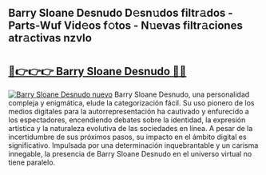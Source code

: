 ## Barry Sloane Desnudo D𝚎sn𝚞dos filtr𝚊dos - Parts-Wuf Vid𝚎os f𝚘tos - N𝚞evas filtr𝚊ciones atr𝚊ctivas nzvIo

# <h2><a href="http://mbbudg.tromn.icu/?c=Barry+Sloane+Desnudo">🔗👉👉👉 Barry Sloane Desnudo 🔗🔗</a></h2>

[![Barry Sloane Desnudo nuevo](https://i.imgur.com/pEAQMta.gif)](http://mbbudg.tromn.icu/?c=Barry+Sloane+Desnudo)
Barry Sloane Desnudo, una personalidad compleja y enigmática, elude la categorización fácil. Su uso pionero de los medios digitales para la autorrepresentación ha cautivado y enfurecido a los espectadores, encendiendo debates sobre la identidad, la expresión artística y la naturaleza evolutiva de las sociedades en línea. A pesar de la incertidumbre de sus próximos pasos, su impacto en el ámbito digital es significativo. Impulsada por una determinación inquebrantable y un carisma innegable, la presencia de Barry Sloane Desnudo en el universo virtual no tiene paralelo.
